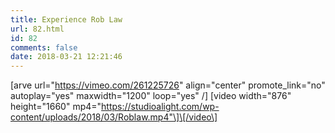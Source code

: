 ```yaml
---
title: Experience Rob Law
url: 82.html
id: 82
comments: false
date: 2018-03-21 12:21:46
---
```


\[arve url="https://vimeo.com/261225726" align="center" promote_link="no" autoplay="yes" maxwidth="1200" loop="yes" /\] \[video width="876" height="1660" mp4="https://studioalight.com/wp-content/uploads/2018/03/Roblaw.mp4"\]\[/video\]